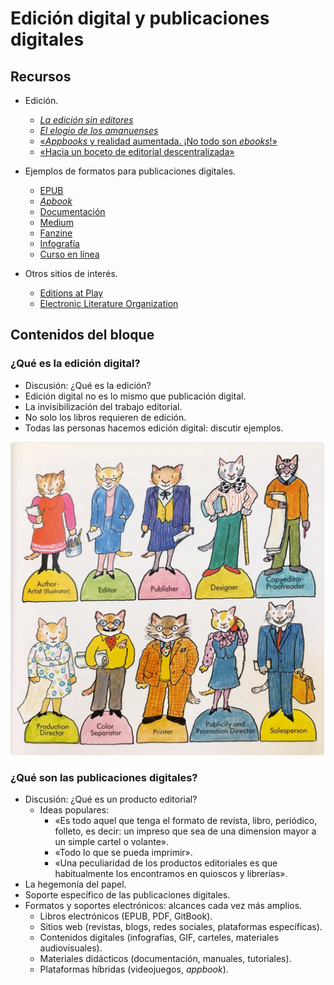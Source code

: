 # Edición digital y publicaciones digitales

## Recursos

* Edición.
	* [*La edición sin editores*](https://github.com/ColectivoPerroTriste/taller-secretaria-cultura-colima/raw/master/bloque01/recursos/edicion-sin-editores.epub)
	* [*El elogio de los amanuenses*](https://github.com/ColectivoPerroTriste/taller-secretaria-cultura-colima/raw/master/bloque01/recursos/elogio-de-los-amanuenses.epub)
	* [«*Appbooks* y realidad aumentada. ¡No todo son *ebooks*!»](http://marianaeguaras.com/appbooks-y-realidad-aumentada-no-todo-son-ebooks/)
	* [«Hacia un boceto de editorial descentralizada»](https://pillku.org/article/hacia-un-boceto-de-editorial-descentralizada/)

* Ejemplos de formatos para publicaciones digitales.
	* [EPUB](libgen.io/book/index.php?md5=D2505E943D86ED82848415B1B86FB9E6)
	* [*Apbook*](https://itunes.apple.com/mx/app/en-busca-de-kayla/id1167229912?mt=8)
	* [Documentación](https://blog.ghost.org/markdown/)
	* [Medium](https://medium.com/)
	* [Fanzine](https://archive.org/details/HardKodeZine01)
	* [Infografía](http://mujermigrante.mx/wp-content/uploads/2017/03/Trabajo-domestico-no-remunerado.pdf) 
	* [Curso en línea](http://mujermigrante.mx/oas/migracion-calificada/)
	
* Otros sitios de interés.
	* [Editions at Play](https://editionsatplay.withgoogle.com/)
	* [Electronic Literature Organization](http://eliterature.org/)

## Contenidos del bloque

### ¿Qué es la edición digital?

* Discusión: ¿Qué es la edición?
* Edición digital no es lo mismo que publicación digital.
* La invisibilización del trabajo editorial.
* No solo los libros requieren de edición.
* Todas las personas hacemos edición digital: discutir ejemplos.

![](recursos/imagen02-01.png)
	
### ¿Qué son las publicaciones digitales?

* Discusión: ¿Qué es un producto editorial?
	* Ideas populares:
		* «Es todo aquel que tenga el formato de revista, libro, periódico, folleto, es decir: un impreso que sea de una dimension mayor a un simple cartel o volante».
		* «Todo lo que se pueda imprimir».
		* «Una peculiaridad de los productos editoriales es que habitualmente los encontramos en quioscos y librerías».
* La hegemonía del papel.
* Soporte específico de las publicaciones digitales.
* Formatos y soportes electrónicos: alcances cada vez más amplios.
	* Libros electrónicos (EPUB, PDF, GitBook).
	* Sitios web (revistas, blogs, redes sociales, plataformas específicas).
	* Contenidos digitales (infografías, GIF, carteles, materiales audiovisuales).
	* Materiales didácticos (documentación, manuales, tutoriales).
	* Plataformas híbridas (videojuegos, *appbook*).
